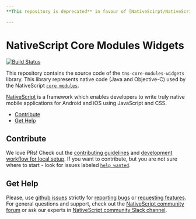 ```yaml
---
**This repository is deprecated** in favour of [NativeScirpt/NativeScript/tns-core-modules-widgets](https://github.com/NativeScript/NativeScript).

---
```


# NativeScript Core Modules Widgets
[![Build Status](https://travis-ci.org/NativeScript/tns-core-modules-widgets.svg?branch=master)](https://travis-ci.org/NativeScript/tns-core-modules-widgets)

This repository contains the source code of the `tns-core-modules-widgets` library. This library represents native code (Java and Objective-C) used by the NativeScript [`core modules`](https://github.com/NativeScript/NativeScript/tree/master/tns-core-modules).

[NativeScript](https://www.nativescript.org/) is a framework which enables developers to write truly native mobile applications for Android and iOS using JavaScript and CSS.

<!-- TOC depthFrom:2 -->

- [Contribute](#contribute)
- [Get Help](#get-help)

<!-- /TOC -->

## Contribute
We love PRs! Check out the [contributing guidelines](CONTRIBUTING.md) and [development workflow for local setup](DevelopmentWorkflow.md). If you want to contribute, but you are not sure where to start - look for issues labeled [`help wanted`](https://github.com/NativeScript/tns-core-modules-widgets/issues?q=is%3Aopen+is%3Aissue+label%3A%22help+wanted%22).

## Get Help
Please, use [github issues](https://github.com/NativeScript/tns-core-modules-widgets/issues) strictly for [reporting bugs](CONTRIBUTING.md#reporting-bugs) or [requesting features](CONTRIBUTING.md#requesting-new-features). For general questions and support, check out the [NativeScript community forum](https://discourse.nativescript.org/) or ask our experts in [NativeScript community Slack channel](http://developer.telerik.com/wp-login.php?action=slack-invitation).
